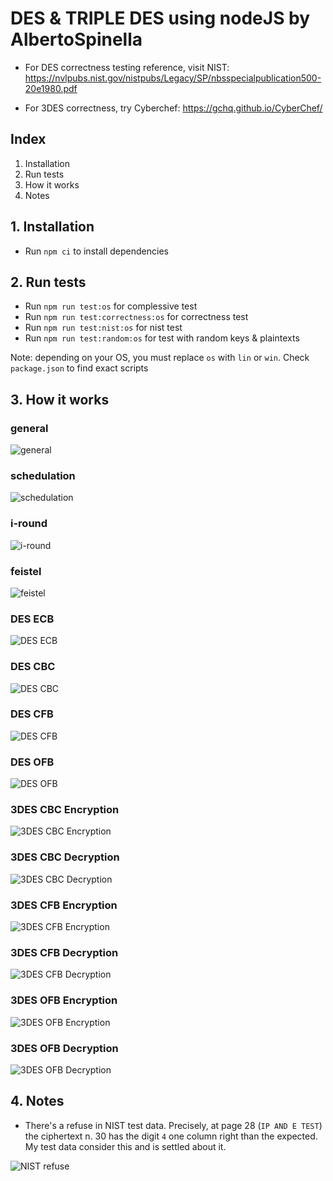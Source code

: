 # DES & TRIPLE DES using nodeJS by AlbertoSpinella

 - For DES correctness testing reference, visit NIST: https://nvlpubs.nist.gov/nistpubs/Legacy/SP/nbsspecialpublication500-20e1980.pdf

 - For 3DES correctness, try Cyberchef: https://gchq.github.io/CyberChef/

## Index

1. Installation
2. Run tests
3. How it works
4. Notes

## 1. Installation
 - Run `npm ci` to install dependencies

## 2. Run tests
 - Run `npm run test:os` for complessive test
 - Run `npm run test:correctness:os` for correctness test
 - Run `npm run test:nist:os` for nist test
 - Run `npm run test:random:os` for test with random keys & plaintexts

Note: depending on your OS, you must replace `os` with `lin` or `win`. Check `package.json` to find exact scripts

## 3. How it works
### general
![general](https://github.com/AlbertoSpinella/des-3des-js/blob/master/img/general.png)
### schedulation
![schedulation](https://github.com/AlbertoSpinella/des-3des-js/blob/master/img/schedulation.png)
### i-round
![i-round](https://github.com/AlbertoSpinella/des-3des-js/blob/master/img/round.png)
### feistel
![feistel](https://github.com/AlbertoSpinella/des-3des-js/blob/master/img/feistel.png)
### DES ECB
![DES ECB](https://github.com/AlbertoSpinella/des-3des-js/blob/master/img/desecb.png)
### DES CBC
![DES CBC](https://github.com/AlbertoSpinella/des-3des-js/blob/master/img/descbc.png)
### DES CFB
![DES CFB](https://github.com/AlbertoSpinella/des-3des-js/blob/master/img/descfb.png)
### DES OFB
![DES OFB](https://github.com/AlbertoSpinella/des-3des-js/blob/master/img/desofb.png)
### 3DES CBC Encryption
![3DES CBC Encryption](https://github.com/AlbertoSpinella/des-3des-js/blob/master/img/3cbc-e.png)
### 3DES CBC Decryption
![3DES CBC Decryption](https://github.com/AlbertoSpinella/des-3des-js/blob/master/img/3cbc-d.png)
### 3DES CFB Encryption
![3DES CFB Encryption](https://github.com/AlbertoSpinella/des-3des-js/blob/master/img/3cfb-e.png)
### 3DES CFB Decryption
![3DES CFB Decryption](https://github.com/AlbertoSpinella/des-3des-js/blob/master/img/3cfb-d.png)
### 3DES OFB Encryption
![3DES OFB Encryption](https://github.com/AlbertoSpinella/des-3des-js/blob/master/img/3ofb-e.png)
### 3DES OFB Decryption
![3DES OFB Decryption](https://github.com/AlbertoSpinella/des-3des-js/blob/master/img/3ofb-d.png)
## 4. Notes
 - There's a refuse in NIST test data. Precisely, at page 28 (`IP AND E TEST`) the ciphertext n. 30 has the digit `4` one column right than the expected. My test data consider this and is settled about it.

![NIST refuse](https://github.com/AlbertoSpinella/des-3des-js/blob/master/img/nist-refuse.png)